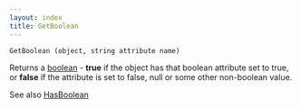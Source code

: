 ```yaml
---
layout: index
title: GetBoolean
---
```


    GetBoolean (object, string attribute name)

Returns a [boolean](../types/boolean.html) - **true** if the object has that boolean attribute set to true, or **false** if the attribute is set to false, null or some other non-boolean value.

See also [HasBoolean](hasboolean.html)
